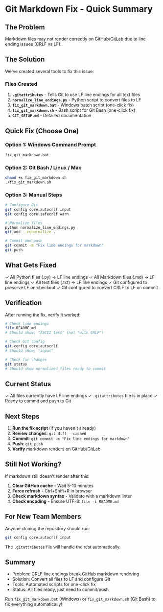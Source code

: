 # Git Markdown Fix - Quick Summary

## The Problem
Markdown files may not render correctly on GitHub/GitLab due to line ending issues (CRLF vs LF).

## The Solution
We've created several tools to fix this issue:

### Files Created

1. **`.gitattributes`** - Tells Git to use LF line endings for all text files
2. **`normalize_line_endings.py`** - Python script to convert files to LF
3. **`fix_git_markdown.bat`** - Windows batch script (one-click fix)
4. **`fix_git_markdown.sh`** - Bash script for Git Bash (one-click fix)
5. **`GIT_SETUP.md`** - Detailed documentation

## Quick Fix (Choose One)

### Option 1: Windows Command Prompt
```cmd
fix_git_markdown.bat
```

### Option 2: Git Bash / Linux / Mac
```bash
chmod +x fix_git_markdown.sh
./fix_git_markdown.sh
```

### Option 3: Manual Steps
```bash
# Configure Git
git config core.autocrlf input
git config core.safecrlf warn

# Normalize files
python normalize_line_endings.py
git add --renormalize .

# Commit and push
git commit -m "Fix line endings for markdown"
git push
```

## What Gets Fixed

✓ All Python files (.py) → LF line endings
✓ All Markdown files (.md) → LF line endings
✓ All text files (.txt) → LF line endings
✓ Git configured to preserve LF on checkout
✓ Git configured to convert CRLF to LF on commit

## Verification

After running the fix, verify it worked:

```bash
# Check line endings
file README.md
# Should show: "ASCII text" (not "with CRLF")

# Check Git config
git config core.autocrlf
# Should show: "input"

# Check for changes
git status
# Should show normalized files ready to commit
```

## Current Status

✓ All files currently have LF line endings
✓ `.gitattributes` file is in place
✓ Ready to commit and push to Git

## Next Steps

1. **Run the fix script** (if you haven't already)
2. **Review changes**: `git diff --cached`
3. **Commit**: `git commit -m "Fix line endings for markdown"`
4. **Push**: `git push`
5. **Verify** markdown renders on GitHub/GitLab

## Still Not Working?

If markdown still doesn't render after this:

1. **Clear GitHub cache** - Wait 5-10 minutes
2. **Force refresh** - Ctrl+Shift+R in browser
3. **Check markdown syntax** - Validate with a markdown linter
4. **Check encoding** - Ensure UTF-8: `file -i README.md`

## For New Team Members

Anyone cloning the repository should run:

```bash
git config core.autocrlf input
```

The `.gitattributes` file will handle the rest automatically.

## Summary

- Problem: CRLF line endings break GitHub markdown rendering
- Solution: Convert all files to LF and configure Git
- Tools: Automated scripts for one-click fix
- Status: All files ready, just need to commit/push

Run `fix_git_markdown.bat` (Windows) or `fix_git_markdown.sh` (Git Bash) to fix everything automatically!
